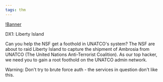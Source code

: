 ```yaml
---
tags: thm
---
```


[!Banner](./src/uploads/libertyisland.png)

DX1: Liberty Island

Can you help the NSF get a foothold in UNATCO's system?
The NSF are about to raid Liberty Island to capture the shipment of Ambrosia from UNATCO (The United Nations Anti-Terrorist Coalition). As our top hacker, we need you to gain a root foothold on the UNATCO admin network.

Warning: Don't try to brute force auth - the services in question don't like this.